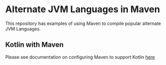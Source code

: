 # Alternate JVM Languages in Maven

This repository has examples of using Maven to compile popular alternate JVM Languages.

## Kotlin with Maven

Please see documentation on configuring Maven to support Kotlin [here](https://kotlinlang.org/docs/maven.html)
